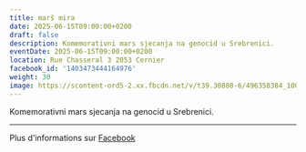 ```yaml
---
title: marš mira
date: 2025-06-15T09:00:00+0200
draft: false
description: Komemorativni mars sjecanja na genocid u Srebrenici.
eventDate: 2025-06-15T09:00:00+0200
location: Rue Chasseral 3 2053 Cernier
facebook_id: '1403473444164976'
weight: 30
image: https://scontent-ord5-2.xx.fbcdn.net/v/t39.30808-6/496358384_1007574214836511_4806363768185633011_n.jpg?_nc_cat=102&ccb=1-7&_nc_sid=9e60e4&_nc_ohc=R_CgQAnMOPsQ7kNvwHc0XmU&_nc_oc=AdmOITpmVHRqWoa-sum5A3gh-ZQu48YV0vI4dX8TvW7K2LNr0OlhRhdi1d4DfaSIVZM&_nc_zt=23&_nc_ht=scontent-ord5-2.xx&edm=ABTKTjYEAAAA&_nc_gid=p2C9czKkvnuN6pfd3vZJhQ&_nc_tpa=Q5bMBQFYXEJnCBuhCi5za-5aQPIMpKiScKEgP2XMCfFBEhgP28VXUKFSBto8skgSOfS2y0OZukAEpY-zGQ&oh=00_Afdo3qsX-p24TCgas8dVIeL_e7VIWkY1gJD3XCVKBl3QGQ&oe=690892AE
---
```


Komemorativni mars sjecanja na genocid u Srebrenici.

---

Plus d'informations sur [Facebook](https://facebook.com/events/1403473444164976)